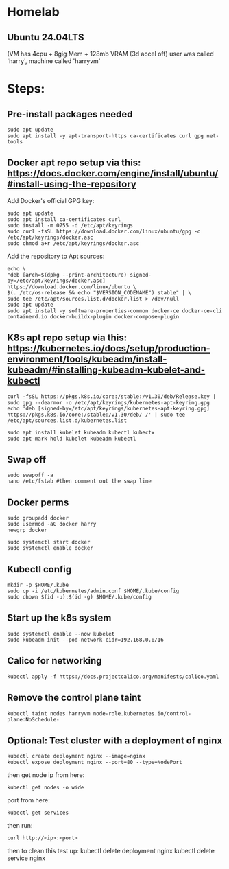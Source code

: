 # Homelab
## Ubuntu 24.04LTS 
(VM has 4cpu + 8gig Mem + 128mb VRAM (3d accel off)
user was called 'harry', machine called 'harryvm'


# Steps:


## Pre-install packages needed
    sudo apt update
    sudo apt install -y apt-transport-https ca-certificates curl gpg net-tools



## Docker apt repo setup via this: https://docs.docker.com/engine/install/ubuntu/#install-using-the-repository

Add Docker's official GPG key:

    sudo apt update
    sudo apt install ca-certificates curl
    sudo install -m 0755 -d /etc/apt/keyrings
    sudo curl -fsSL https://download.docker.com/linux/ubuntu/gpg -o /etc/apt/keyrings/docker.asc
    sudo chmod a+r /etc/apt/keyrings/docker.asc

Add the repository to Apt sources:

    echo \
    "deb [arch=$(dpkg --print-architecture) signed-by=/etc/apt/keyrings/docker.asc] https://download.docker.com/linux/ubuntu \
    $(. /etc/os-release && echo "$VERSION_CODENAME") stable" | \
    sudo tee /etc/apt/sources.list.d/docker.list > /dev/null
    sudo apt update
    sudo apt install -y software-properties-common docker-ce docker-ce-cli containerd.io docker-buildx-plugin docker-compose-plugin


## K8s apt repo setup via this: https://kubernetes.io/docs/setup/production-environment/tools/kubeadm/install-kubeadm/#installing-kubeadm-kubelet-and-kubectl

    curl -fsSL https://pkgs.k8s.io/core:/stable:/v1.30/deb/Release.key | sudo gpg --dearmor -o /etc/apt/keyrings/kubernetes-apt-keyring.gpg
    echo 'deb [signed-by=/etc/apt/keyrings/kubernetes-apt-keyring.gpg] https://pkgs.k8s.io/core:/stable:/v1.30/deb/ /' | sudo tee /etc/apt/sources.list.d/kubernetes.list
    
    sudo apt install kubelet kubeadm kubectl kubectx
    sudo apt-mark hold kubelet kubeadm kubectl


## Swap off
    
    sudo swapoff -a
    nano /etc/fstab #then comment out the swap line
    


## Docker perms
    
    sudo groupadd docker
    sudo usermod -aG docker harry
    newgrp docker

    sudo systemctl start docker
    sudo systemctl enable docker


## Kubectl config

    mkdir -p $HOME/.kube
    sudo cp -i /etc/kubernetes/admin.conf $HOME/.kube/config
    sudo chown $(id -u):$(id -g) $HOME/.kube/config



## Start up the k8s system

    sudo systemctl enable --now kubelet
    sudo kubeadm init --pod-network-cidr=192.168.0.0/16

## Calico for networking

    kubectl apply -f https://docs.projectcalico.org/manifests/calico.yaml

## Remove the control plane taint
    kubectl taint nodes harryvm node-role.kubernetes.io/control-plane:NoSchedule-

## Optional: Test cluster with a deployment of nginx
    kubectl create deployment nginx --image=nginx
    kubectl expose deployment nginx --port=80 --type=NodePort

then get node ip from here:

    kubectl get nodes -o wide

port from here:

    kubectl get services

then run:

    curl http://<ip>:<port>

then to clean this test up:
    kubectl delete deployment nginx
    kubectl delete service nginx





